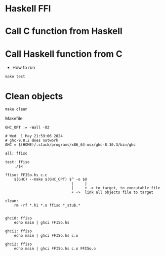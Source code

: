 # Haskell FFI

# Call C function from Haskell
# Call Haskell function from C

* How to run
```
make test
```

# Clean objects
```
make clean
```


Makefile
```
GHC_OPT := -Wall -O2 

# Wed  1 May 21:59:06 2024 
# ghc-9.8.2 does notwork
GHC = $(HOME)/.stack/programs/x86_64-osx/ghc-8.10.3/bin/ghc

all: ffiso

test: ffiso
	./$<

ffiso: FFISo.hs c.c
	$(GHC) --make $(GHC_OPT) $^ -o $@
                              |     |
                              |     + -> to target, to executable file
                              + ->  link all objects file to target 

clean:
	rm -rf *.hi *.o ffiso *_stub.*


ghci0: ffiso
	echo main | ghci FFISo.hs

ghci1: ffiso
	echo main | ghci FFISo.hs c.o

ghci2: ffiso
	echo main | ghci FFISo.hs c.o FFISo.o

```
